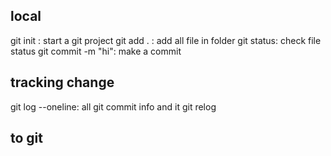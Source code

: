 
## local
git init : start a git project
git add . : add all file in folder
git status: check file status
git commit -m "hi": make a commit 

## tracking change
git log --oneline: all git commit info and it
git relog 

## to git 



